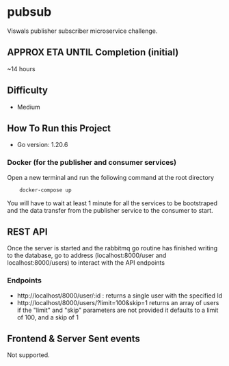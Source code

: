 # pubsub
Viswals publisher subscriber microservice challenge.

## APPROX ETA  UNTIL Completion (initial) 
~14 hours 

## Difficulty 

- Medium 


## How To Run this Project 

- Go version: 1.20.6

### Docker (for the publisher and consumer services)


Open a new terminal and run the following command at the root directory

```bash
    docker-compose up 
```

You will have to wait at least 1 minute for all the services to be bootstraped and the data 
transfer from the publisher service to the consumer to start.


## REST API

Once the server is started and the rabbitmq go routine has finished writing to the database, go to address (localhost:8000/user and localhost:8000/users) to 
interact with the API endpoints 

### Endpoints 

- http://localhost/8000/user/:id : returns a single user with the specified Id
- http://localhost/8000/users/?limit=100&skip=1 returns an array of users if the "limit" and "skip" parameters are not provided it defaults to a limit of 100, and a skip of 1


## Frontend & Server Sent events

Not supported.